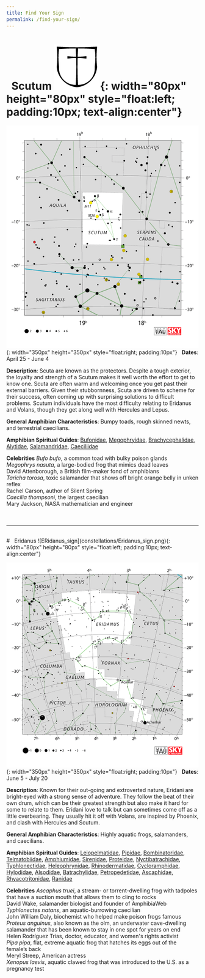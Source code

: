 ```yaml
---
title: Find Your Sign
permalink: /find-your-sign/
---
```


# &nbsp; Scutum ![Scutum_sign](constellations/Scutum_sign.png){: width="80px" height="80px" style="float:left; padding:10px; text-align:center"}  

![Scutum](constellations/Scutum.png){: width="350px" height="350px" style="float:right; padding:10px"}
&nbsp; **Dates**: April 25 - June 4

**Description**: Scuta are known as the protectors. Despite a tough exterior, the loyalty and strength of a Scutum makes it well worth the effort to get to know one. Scuta are often warm and welcoming once you get past their external barriers. Given their stubbornness, Scuta are driven to scheme for their success, often coming up with surprising solutions to difficult problems. Scutum individuals have the most difficulty relating to Eridanus and Volans, though they get along well with Hercules and Lepus. 
  
**General Amphibian Characteristics**: Bumpy toads, rough skinned newts, and terrestrial caecilians.<br />

**Amphibian Spiritual Guides**: [Bufonidae](https://amphibiaweb.org/lists/Bufonidae.shtml), [Megophryidae](https://amphibiaweb.org/lists/Megophryidae.shtml), [Brachycephalidae](https://amphibiaweb.org/lists/Brachycephalidae.shtml), [Alytidae](https://amphibiaweb.org/lists/Alytidae.shtml), [Salamandridae](https://amphibiaweb.org/lists/Salamandridae.shtml), [Caeciliidae](https://amphibiaweb.org/lists/Caeciliidae.shtml)

**Celebrities** 
*Bufo bufo*, a common toad with bulky poison glands  
*Megophrys nasuta*, a large-bodied frog that mimics dead leaves  
David Attenborough, a British film-maker fond of amphibians  
*Taricha torosa*, toxic salamander that shows off bright orange belly in unken reflex  
Rachel Carson, author of Silent Spring  
*Caecilia thompsoni*, the largest caecilian  
Mary Jackson, NASA mathematician and engineer 
<br /><br /><br />

---
<br/>
# &nbsp; Eridanus ![ERidanus_sign](constellations/Eridanus_sign.png){: width="80px" height="80px" style="float:left; padding:10px; text-align:center"}  

![Eridanus](constellations/Eridanus.png){: width="350px" height="350px" style="float:right; padding:10px"}
&nbsp; **Dates**: June 5 - July 20  

**Description**: Known for their out-going and extroverted nature, Eridani are bright-eyed with a strong sense of adventure. They follow the beat of their own drum, which can be their greatest strength but also make it hard for some to relate to them. Eridani love to talk but can sometimes come off as a little overbearing. They usually hit it off with Volans, are inspired by Phoenix, and clash with Hercules and Scutum.  

**General Amphibian Characteristics**: Highly aquatic frogs, salamanders, and caecilians.<br />

**Amphibian Spiritual Guides**: [Leiopelmatidae](https://amphibiaweb.org/lists/Leiopelmatidae.shtml), [Pipidae](https://amphibiaweb.org/lists/Pipidae.shtml), [Bombinatoridae](https://amphibiaweb.org/lists/Bombinatoridae.shtml), [Telmatobiidae](https://amphibiaweb.org/lists/Telmatobiidae.shtml), [Amphiumidae](https://amphibiaweb.org/lists/Amphiumidae.shtml), [Sirenidae](https://amphibiaweb.org/lists/Sirenidae.shtml), [Proteidae](https://amphibiaweb.org/lists/Proteidae.shtml), [Nyctibatrachidae](https://amphibiaweb.org/lists/Nyctibatrachidae.shtml), [Typhlonectidae](https://amphibiaweb.org/lists/Typhlonectidae.shtml), [Heleophrynidae](https://amphibiaweb.org/lists/Heleophrynidae.shtml), [Rhinodermatidae](https://amphibiaweb.org/lists/Rhinodermatidae.shtml), [Cycloramphidae](https://amphibiaweb.org/lists/Cycloramphidae.shtml), [Hylodidae](https://amphibiaweb.org/lists/Hylodidae.shtml), [Alsodidae](https://amphibiaweb.org/lists/Alsodidae.shtml), [Batrachylidae](https://amphibiaweb.org/lists/Batrachylidae.shtml), [Petropedetidae](https://amphibiaweb.org/lists/Petropedetidae.shtml), [Ascaphidae](https://amphibiaweb.org/lists/Ascaphidae.shtml), [Rhyacotritonidae](https://amphibiaweb.org/lists/Rhyacotritonidae.shtml), [Ranidae](https://amphibiaweb.org/lists/Ranidae.shtml)

**Celebrities**
*Ascaphus truei*, a stream- or torrent-dwelling frog with tadpoles that have a suction mouth that allows them to cling to rocks  
David Wake, salamander biologist and founder of AmphibiaWeb  
*Typhlonectes natans*, an aquatic-burrowing caecilian  
John William Daly, biochemist who helped make poison frogs famous  
*Proteus anguinus*, also known as the olm, an underwater cave-dwelling salamander that has been known to stay in one spot for years on end  
Helen Rodríguez Trías, doctor, educator, and women's rights activist  
*Pipa pipa*, flat, extreme aquatic frog that hatches its eggs out of the female’s back  
Meryl Streep, American actress  
*Xenopus laevis*, aquatic clawed frog that was introduced to the U.S. as a pregnancy test  


